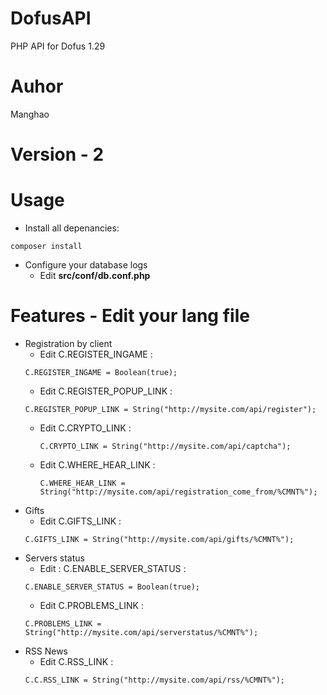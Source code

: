 # DofusAPI
PHP API for Dofus 1.29

# Auhor
Manghao

# Version - 2

# Usage
* Install all depenancies:
```shell
composer install
```
* Configure your database logs
  * Edit **src/conf/db.conf.php**
  
# Features - Edit your lang file
  * Registration by client
    * Edit C.REGISTER_INGAME : 
    ```
    C.REGISTER_INGAME = Boolean(true);
    ```
    * Edit C.REGISTER_POPUP_LINK : 
    ```
    C.REGISTER_POPUP_LINK = String("http://mysite.com/api/register");
    ```
    * Edit C.CRYPTO_LINK :
      ```
      C.CRYPTO_LINK = String("http://mysite.com/api/captcha");
      ```
    * Edit C.WHERE_HEAR_LINK :
      ```
      C.WHERE_HEAR_LINK = String("http://mysite.com/api/registration_come_from/%CMNT%");
      ```
  * Gifts
    * Edit C.GIFTS_LINK : 
    ```
    C.GIFTS_LINK = String("http://mysite.com/api/gifts/%CMNT%");
    ```
  * Servers status
    * Edit : C.ENABLE_SERVER_STATUS :
    ```
    C.ENABLE_SERVER_STATUS = Boolean(true);
    ```
    * Edit C.PROBLEMS_LINK : 
    ```
    C.PROBLEMS_LINK = String("http://mysite.com/api/serverstatus/%CMNT%");
    ```
  * RSS News
    * Edit C.RSS_LINK : 
    ```
    C.C.RSS_LINK = String("http://mysite.com/api/rss/%CMNT%");
    ```
